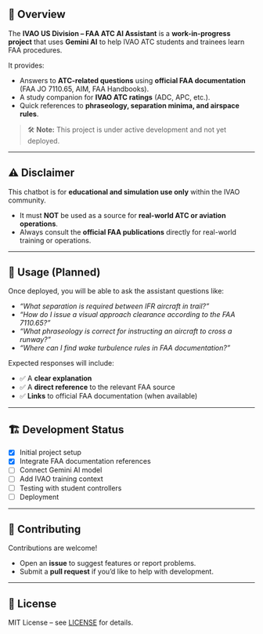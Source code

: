 ## 📖 Overview  

The **IVAO US Division – FAA ATC AI Assistant** is a **work-in-progress project** that uses **Gemini AI** to help IVAO ATC students and trainees learn FAA procedures.  

It provides:  
- Answers to **ATC-related questions** using **official FAA documentation** (FAA JO 7110.65, AIM, FAA Handbooks).  
- A study companion for **IVAO ATC ratings** (ADC, APC, etc.).  
- Quick references to **phraseology, separation minima, and airspace rules**.  

> 🛠️ **Note:** This project is under active development and not yet deployed.  

---

## ⚠️ Disclaimer  

This chatbot is for **educational and simulation use only** within the IVAO community.  

- It must **NOT** be used as a source for **real-world ATC or aviation operations**.  
- Always consult the **official FAA publications** directly for real-world training or operations.  

---

## 🚀 Usage (Planned)  

Once deployed, you will be able to ask the assistant questions like:  

- *“What separation is required between IFR aircraft in trail?”*  
- *“How do I issue a visual approach clearance according to the FAA 7110.65?”*  
- *“What phraseology is correct for instructing an aircraft to cross a runway?”*  
- *“Where can I find wake turbulence rules in FAA documentation?”*  

Expected responses will include:  
- ✅ A **clear explanation**  
- ✅ A **direct reference** to the relevant FAA source  
- ✅ **Links** to official FAA documentation (when available)  

---

## 🏗️ Development Status  

- [x] Initial project setup
- [x] Integrate FAA documentation references
- [ ] Connect Gemini AI model
- [ ] Add IVAO training context  
- [ ] Testing with student controllers  
- [ ] Deployment  

---

## 🤝 Contributing  

Contributions are welcome!  

- Open an **issue** to suggest features or report problems.  
- Submit a **pull request** if you’d like to help with development.  

---

## 📜 License  

MIT License – see [LICENSE](./LICENSE) for details.  
